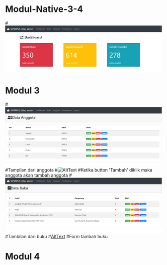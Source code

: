 # Modul-Native-3-4
#![AltText](https://github.com/natasyaadelia/Modul-Native-3-4/blob/master/awal.JPG)
# Modul 3
#![AltText](https://github.com/natasyaadelia/Modul-Native-3-4/blob/master/anggota.JPG)
#Tampilan dari anggota
#![AltText]()
#Ketika button 'Tambah' diklik maka anggota akan tambah anggota
#![AltText](https://github.com/natasyaadelia/Modul-Native-3-4/blob/master/buku.JPG)
#Tambilan dari buku
#[AltText]()
#Form tambah buku
# Modul 4

